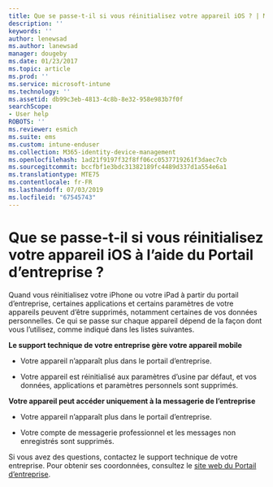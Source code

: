 ```yaml
---
title: Que se passe-t-il si vous réinitialisez votre appareil iOS ? | Microsoft Docs
description: ''
keywords: ''
author: lenewsad
ms.author: lanewsad
manager: dougeby
ms.date: 01/23/2017
ms.topic: article
ms.prod: ''
ms.service: microsoft-intune
ms.technology: ''
ms.assetid: db99c3eb-4813-4c8b-8e32-958e983b7f0f
searchScope:
- User help
ROBOTS: ''
ms.reviewer: esmich
ms.suite: ems
ms.custom: intune-enduser
ms.collection: M365-identity-device-management
ms.openlocfilehash: 1ad21f9197f32f8ff06cc0537719261f3daec7cb
ms.sourcegitcommit: bccfbf1e3bdc31382189fc4489d337d1a554e6a1
ms.translationtype: MTE75
ms.contentlocale: fr-FR
ms.lasthandoff: 07/03/2019
ms.locfileid: "67545743"
---
```

# <a name="what-happens-if-you-reset-your-ios-device-using-the-company-portal"></a>Que se passe-t-il si vous réinitialisez votre appareil iOS à l’aide du Portail d’entreprise ?

Quand vous réinitialisez votre iPhone ou votre iPad à partir du portail d’entreprise, certaines applications et certains paramètres de votre appareils peuvent d’être supprimés, notamment certaines de vos données personnelles. Ce qui se passe sur chaque appareil dépend de la façon dont vous l’utilisez, comme indiqué dans les listes suivantes.

**Le support technique de votre entreprise gère votre appareil mobile**

- Votre appareil n’apparaît plus dans le portail d’entreprise.

- Votre appareil est réinitialisé aux paramètres d’usine par défaut, et vos données, applications et paramètres personnels sont supprimés.

**Votre appareil peut accéder uniquement à la messagerie de l’entreprise**

- Votre appareil n’apparaît plus dans le portail d’entreprise.

- Votre compte de messagerie professionnel et les messages non enregistrés sont supprimés.

Si vous avez des questions, contactez le support technique de votre entreprise. Pour obtenir ses coordonnées, consultez le [site web du Portail d’entreprise](https://go.microsoft.com/fwlink/?linkid=2010980).
